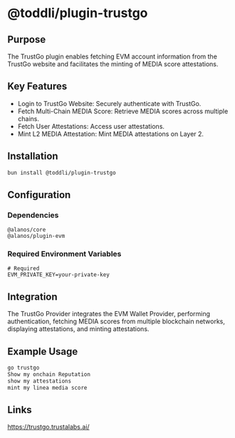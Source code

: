# @toddli/plugin-trustgo

## Purpose

The TrustGo plugin enables fetching EVM account information from the TrustGo website and facilitates the minting of MEDIA score attestations.

## Key Features

- Login to TrustGo Website: Securely authenticate with TrustGo.
- Fetch Multi-Chain MEDIA Score: Retrieve MEDIA scores across multiple chains.
- Fetch User Attestations: Access user attestations.
- Mint L2 MEDIA Attestation: Mint MEDIA attestations on Layer 2.

## Installation

```bash
bun install @toddli/plugin-trustgo
```

## Configuration

### Dependencies

```
@alanos/core
@alanos/plugin-evm
```

### Required Environment Variables

```env
# Required
EVM_PRIVATE_KEY=your-private-key
```

## Integration

The TrustGo Provider integrates the EVM Wallet Provider, performing authentication, fetching MEDIA scores from multiple blockchain networks, displaying attestations, and minting attestations.

## Example Usage

```typescript
go trustgo
Show my onchain Reputation
show my attestations
mint my linea media score
```

## Links

https://trustgo.trustalabs.ai/
